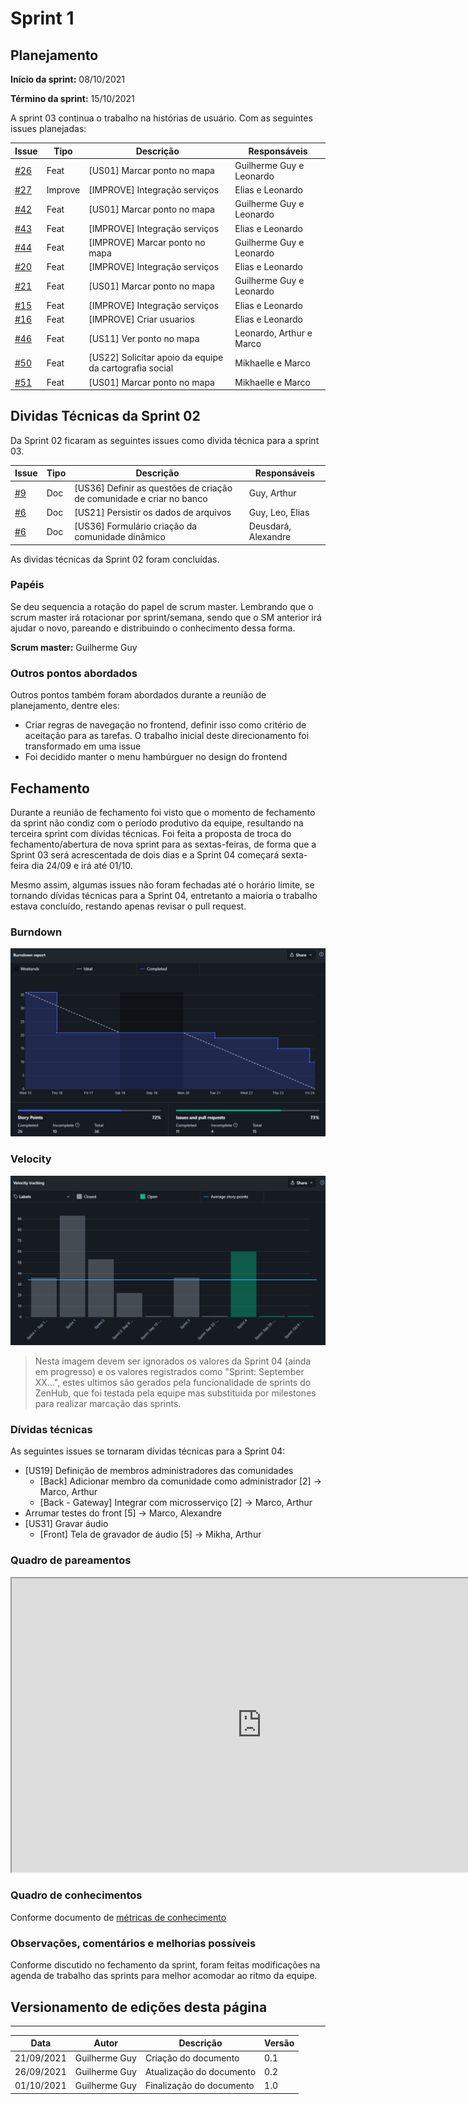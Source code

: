 # Sprint 1

## Planejamento

**Início da sprint:** 08/10/2021

**Término da sprint:** 15/10/2021

A sprint 03 continua o trabalho na histórias de usuário. Com as seguintes issues planejadas:

| Issue                                                                                     | Tipo    | Descrição                                              | Responsáveis             |
| ----------------------------------------------------------------------------------------- | ------- | ------------------------------------------------------ | ------------------------ |
| [#26](https://github.com/fga-eps-mds/2021.1-Cartografia-social-api-comunidades/issues/26) | Feat    | [US01] Marcar ponto no mapa                            | Guilherme Guy e Leonardo |
| [#27](https://github.com/fga-eps-mds/2021.1-Cartografia-social-api-comunidades/issues/27) | Improve | [IMPROVE] Integração serviços                          | Elias e Leonardo         |
| [#42](https://github.com/fga-eps-mds/2021.1-Cartografia-social-api-gateway/issues/42)     | Feat    | [US01] Marcar ponto no mapa                            | Guilherme Guy e Leonardo |
| [#43](https://github.com/fga-eps-mds/2021.1-Cartografia-social-api-gateway/issues/43)     | Feat    | [IMPROVE] Integração serviços                          | Elias e Leonardo         |
| [#44](https://github.com/fga-eps-mds/2021.1-Cartografia-social-api-gateway/issues/44)     | Feat    | [IMPROVE] Marcar ponto no mapa                         | Guilherme Guy e Leonardo |
| [#20](https://github.com/fga-eps-mds/2021.1-Cartografia-social-api-mapas/issues/20)       | Feat    | [IMPROVE] Integração serviços                          | Elias e Leonardo         |
| [#21](https://github.com/fga-eps-mds/2021.1-Cartografia-social-api-mapas/issues/21)       | Feat    | [US01] Marcar ponto no mapa                            | Guilherme Guy e Leonardo |
| [#15](https://github.com/fga-eps-mds/2021.1-Cartografia-social-api-users/issues/15)       | Feat    | [IMPROVE] Integração serviços                          | Elias e Leonardo         |
| [#16](https://github.com/fga-eps-mds/2021.1-Cartografia-social-api-users/issues/16)       | Feat    | [IMPROVE] Criar usuarios                               | Elias e Leonardo         |
| [#46](https://github.com/fga-eps-mds/2021.1-Cartografia-social-front/issues/46)           | Feat    | [US11] Ver ponto no mapa                               | Leonardo, Arthur e Marco |
| [#50](https://github.com/fga-eps-mds/2021.1-Cartografia-social-front/issues/50)           | Feat    | [US22] Solicitar apoio da equipe da cartografia social | Mikhaelle e Marco        |
| [#51](https://github.com/fga-eps-mds/2021.1-Cartografia-social-front/issues/51)           | Feat    | [US01] Marcar ponto no mapa                            | Mikhaelle e Marco        |

## Dividas Técnicas da Sprint 02

Da Sprint 02 ficaram as seguintes issues como divida técnica para a sprint 03.

| Issue                                                                                   | Tipo | Descrição                                                            | Responsáveis        |
| --------------------------------------------------------------------------------------- | ---- | -------------------------------------------------------------------- | ------------------- |
| [#9](https://github.com/fga-eps-mds/2021.1-Cartografia-social-api-comunidades/issues/9) | Doc  | [US36] Definir as questões de criação de comunidade e criar no banco | Guy, Arthur         |
| [#6](https://github.com/fga-eps-mds/2021.1-Cartografia-social-api-midia/issues/6)       | Doc  | [US21] Persistir os dados de arquivos                                | Guy, Leo, Elias     |
| [#6](https://github.com/fga-eps-mds/2021.1-Cartografia-social-api-midia/issues/6)       | Doc  | [US36] Formulário criação da comunidade dinâmico                     | Deusdará, Alexandre |

As dividas técnicas da Sprint 02 foram concluídas.

### Papéis

Se deu sequencia a rotação do papel de scrum master. Lembrando que o scrum master irá rotacionar por sprint/semana, sendo que o SM anterior irá ajudar o novo, pareando e distribuindo o conhecimento dessa forma.

**Scrum master:** Guilherme Guy

### Outros pontos abordados

Outros pontos também foram abordados durante a reunião de planejamento, dentre eles:

- Criar regras de navegação no frontend, definir isso como critério de aceitação para as tarefas. O trabalho inicial deste direcionamento foi transformado em uma issue
- Foi decidido manter o menu hambúrguer no design do frontend

## Fechamento

Durante a reunião de fechamento foi visto que o momento de fechamento da sprint não condiz com o período produtivo da equipe, resultando na terceira sprint com dívidas técnicas. Foi feita a proposta de troca do fechamento/abertura de nova sprint para as sextas-feiras, de forma que a Sprint 03 será acrescentada de dois dias e a Sprint 04 começará sexta-feira dia 24/09 e irá até 01/10.

Mesmo assim, algumas issues não foram fechadas até o horário limite, se tornando dívidas técnicas para a Sprint 04, entretanto a maioria o trabalho estava concluído, restando apenas revisar o pull request.

### Burndown

![](../assets/sprints/sprint_03_burndown.png)

### Velocity

![](../assets/sprints/sprint_03_velocity.png)

> Nesta imagem devem ser ignorados os valores da Sprint 04 (ainda em progresso) e os valores registrados como "Sprint: September XX...", estes ultimos são gerados pela funcionalidade de sprints do ZenHub, que foi testada pela equipe mas substituida por milestones para realizar marcação das sprints.

### Dívidas técnicas

As seguintes issues se tornaram dívidas técnicas para a Sprint 04:

- [US19] Definição de membros administradores das comunidades
  - [Back] Adicionar membro da comunidade como administrador [2] -> Marco, Arthur
  - [Back - Gateway] Integrar com microsserviço [2] -> Marco, Arthur
- Arrumar testes do front [5] -> Marco, Alexandre
- [US31] Gravar áudio
  - [Front] Tela de gravador de áudio [5] -> Mikha, Arthur

### Quadro de pareamentos

<iframe width="800" height="470" src="https://docs.google.com/spreadsheets/d/e/2PACX-1vTLHE3O8zIRwIz41POb4DXlbyhoVHY9R9vC0wSL-60NMeFVH0Fk0wqUV2v8AgRGTokYaZmwunInbF3m/pubhtml?gid=816613624&amp;single=true&amp;widget=true&amp;headers=false"></iframe>

### Quadro de conhecimentos

Conforme documento de [métricas de conhecimento](./metricas/quadro-de-conhecimentos)

### Observações, comentários e melhorias possíveis

Conforme discutido no fechamento da sprint, foram feitas modificações na agenda de trabalho das sprints para melhor acomodar ao ritmo da equipe.

## Versionamento de edições desta página

---

| Data       | Autor         | Descrição                | Versão |
| ---------- | ------------- | ------------------------ | ------ |
| 21/09/2021 | Guilherme Guy | Criação do documento     | 0.1    |
| 26/09/2021 | Guilherme Guy | Atualização do documento | 0.2    |
| 01/10/2021 | Guilherme Guy | Finalização do documento | 1.0    |
